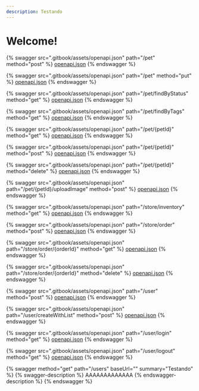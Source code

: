 ```yaml
---
description: Testando
---
```


# Welcome!

{% swagger src=".gitbook/assets/openapi.json" path="/pet" method="post" %}
[openapi.json](.gitbook/assets/openapi.json)
{% endswagger %}

{% swagger src=".gitbook/assets/openapi.json" path="/pet" method="put" %}
[openapi.json](.gitbook/assets/openapi.json)
{% endswagger %}

{% swagger src=".gitbook/assets/openapi.json" path="/pet/findByStatus" method="get" %}
[openapi.json](.gitbook/assets/openapi.json)
{% endswagger %}

{% swagger src=".gitbook/assets/openapi.json" path="/pet/findByTags" method="get" %}
[openapi.json](.gitbook/assets/openapi.json)
{% endswagger %}

{% swagger src=".gitbook/assets/openapi.json" path="/pet/{petId}" method="get" %}
[openapi.json](.gitbook/assets/openapi.json)
{% endswagger %}

{% swagger src=".gitbook/assets/openapi.json" path="/pet/{petId}" method="post" %}
[openapi.json](.gitbook/assets/openapi.json)
{% endswagger %}

{% swagger src=".gitbook/assets/openapi.json" path="/pet/{petId}" method="delete" %}
[openapi.json](.gitbook/assets/openapi.json)
{% endswagger %}

{% swagger src=".gitbook/assets/openapi.json" path="/pet/{petId}/uploadImage" method="post" %}
[openapi.json](.gitbook/assets/openapi.json)
{% endswagger %}

{% swagger src=".gitbook/assets/openapi.json" path="/store/inventory" method="get" %}
[openapi.json](.gitbook/assets/openapi.json)
{% endswagger %}

{% swagger src=".gitbook/assets/openapi.json" path="/store/order" method="post" %}
[openapi.json](.gitbook/assets/openapi.json)
{% endswagger %}

{% swagger src=".gitbook/assets/openapi.json" path="/store/order/{orderId}" method="get" %}
[openapi.json](.gitbook/assets/openapi.json)
{% endswagger %}

{% swagger src=".gitbook/assets/openapi.json" path="/store/order/{orderId}" method="delete" %}
[openapi.json](.gitbook/assets/openapi.json)
{% endswagger %}

{% swagger src=".gitbook/assets/openapi.json" path="/user" method="post" %}
[openapi.json](.gitbook/assets/openapi.json)
{% endswagger %}

{% swagger src=".gitbook/assets/openapi.json" path="/user/createWithList" method="post" %}
[openapi.json](.gitbook/assets/openapi.json)
{% endswagger %}

{% swagger src=".gitbook/assets/openapi.json" path="/user/login" method="get" %}
[openapi.json](.gitbook/assets/openapi.json)
{% endswagger %}

{% swagger src=".gitbook/assets/openapi.json" path="/user/logout" method="get" %}
[openapi.json](.gitbook/assets/openapi.json)
{% endswagger %}

{% swagger method="get" path="/users" baseUrl="" summary="Testando" %}
{% swagger-description %}
AAAAAAAAAAAAA
{% endswagger-description %}
{% endswagger %}
